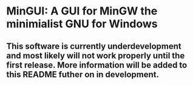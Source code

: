 # MinGUI: A GUI for MinGW the minimialist GNU for Windows 
## This software is currently underdevelopment and most likely will not work properly until the first release. More information will be added to this README futher on in development.

